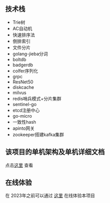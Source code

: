 ## 技术栈

+ Trie树
+ AC自动机
+ 快速排序法
+ 倒排索引
+ 文件分片
+ golang-jieba分词
+ boltdb
+ badgerdb
+ colfer序列化
+ grpc
+ ResNet50
+ diskcache
+ milvus
+ redis哨兵模式+分片集群
+ sentinel-go
+ etcd注册中心
+ go-micro
+ 一致性hash
+ apinto网关
+ zookeeper搭建kafka集群

## 该项目的单机架构及单机详细文档
点击[这里](https://github.com/lgdSearch/lgdSearch) 查看

## 在线体验
在 2023年之前可以通过 [这里](http://121.196.207.80:8080) 在线体验本项目

